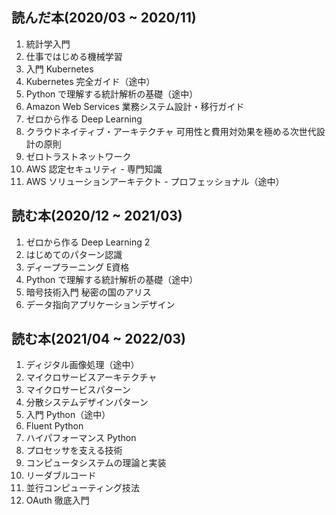 ## 読んだ本(2020/03 ~ 2020/11)
1. 統計学入門
1. 仕事ではじめる機械学習
1. 入門 Kubernetes
1. Kubernetes 完全ガイド（途中）
1. Python で理解する統計解析の基礎（途中）
1. Amazon Web Services 業務システム設計・移行ガイド
1. ゼロから作る Deep Learning
1. クラウドネイティブ・アーキテクチャ 可用性と費用対効果を極める次世代設計の原則
1. ゼロトラストネットワーク
1. AWS 認定セキュリティ - 専門知識
1. AWS ソリューションアーキテクト - プロフェッショナル（途中）

## 読む本(2020/12 ~ 2021/03)
1. ゼロから作る Deep Learning 2
1. はじめてのパターン認識
1. ディープラーニング E資格
1. Python で理解する統計解析の基礎（途中）
1. 暗号技術入門 秘密の国のアリス
1. データ指向アプリケーションデザイン

## 読む本(2021/04 ~ 2022/03)
1. ディジタル画像処理（途中）
1. マイクロサービスアーキテクチャ
1. マイクロサービスパターン
1. 分散システムデザインパターン
1. 入門 Python（途中）
1. Fluent Python
1. ハイパフォーマンス Python
1. プロセッサを支える技術
1. コンピュータシステムの理論と実装
1. リーダブルコード
1. 並行コンピューティング技法
1. OAuth 徹底入門
